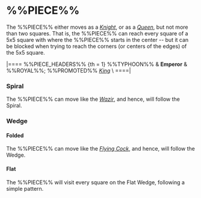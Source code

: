 # %%PIECE%%

The %%PIECE%% either moves as a [*Knight*](knight.html), or as
a [*Queen*](queen.html), but not more than two squares. That is,
the %%PIECE%% can reach every square of a 5x5 square with where
the %%PIECE%% starts in the center -- but it can be blocked when
trying to reach the corners (or centers of the edges) of the 5x5
square.

|====
%%PIECE_HEADERS%%
{th = 1} %%TYPHOON%%
       & **Emperor**
       & %%ROYAL%%; %%PROMOTED%% [*King*](king.html) \\
====|

### Spiral

The %%PIECE%% can move like the [*Wazir*](wazir.html), and hence,
will follow the Spiral.

### Wedge

#### Folded

The %%PIECE%% can move like the [*Flying Cock*](flying_cock.html), and hence,
will follow the Wedge.

#### Flat

The %%PIECE%% will visit every square on the Flat Wedge, following
a simple pattern.

